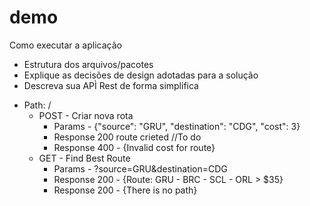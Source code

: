 # demo

  Como executar a aplicação
 * Estrutura dos arquivos/pacotes
 * Explique as decisões de design adotadas para a solução
 * Descreva sua APÌ Rest de forma simplifica
 - Path: /
     - POST - Criar nova rota 
         - Params - {"source": "GRU", "destination": "CDG", "cost": 3}
         - Response 200 route crieted
         //To do
         - Response 400 - {Invalid cost for route}
     - GET - Find Best Route
         - Params - ?source=GRU&destination=CDG
         - Response 200 - {Route:  GRU - BRC - SCL - ORL  > $35}
         - Response 200 - {There is no path}